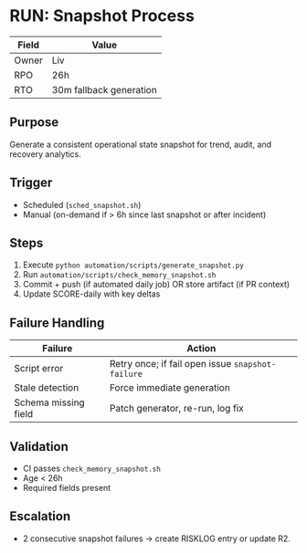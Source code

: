 <!-- Optimized: 2025-10-06 -->
<!-- RPM: 1.6.2.1.1.6.2.1_RUN-snapshot_process_20251006 -->
<!-- Session: E2E RPM DNA Application -->
<!-- AOM: RND (Reggie & Dro) -->
<!-- COI: TECHNOLOGY -->
<!-- RPM: HIGH -->
<!-- ACTION: BUILD -->

<!--
Optimized: 2025-10-03
RPM: 3.6.0.6.ops-technology-ship-status-documentation
Session: Dual-AI Collaboration - Sonnet Docs Sweep
-->
# RUN: Snapshot Process

| Field | Value |
|-------|-------|
| Owner | Liv |
| RPO | 26h |
| RTO | 30m fallback generation |

## Purpose

Generate a consistent operational state snapshot for trend, audit, and recovery analytics.

## Trigger

- Scheduled (`sched_snapshot.sh`)
- Manual (on-demand if > 6h since last snapshot or after incident)

## Steps

1. Execute `python automation/scripts/generate_snapshot.py`
2. Run `automation/scripts/check_memory_snapshot.sh`
3. Commit + push (if automated daily job) OR store artifact (if PR context)
4. Update SCORE-daily with key deltas

## Failure Handling

| Failure | Action |
|---------|--------|
| Script error | Retry once; if fail open issue `snapshot-failure` |
| Stale detection | Force immediate generation |
| Schema missing field | Patch generator, re-run, log fix |

## Validation

- CI passes `check_memory_snapshot.sh`
- Age < 26h
- Required fields present

## Escalation

- 2 consecutive snapshot failures → create RISKLOG entry or update R2.

<!-- Last verified: 2025-10-02 -->

<!-- Optimized: 2025-10-02 -->

<!-- Last updated: 2025-10-02 -->

<!-- Last optimized: 2025-10-02 -->
